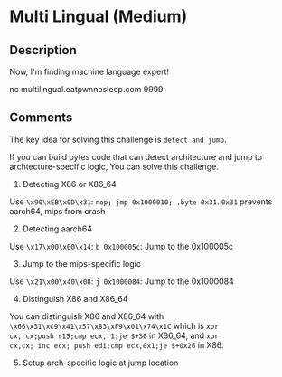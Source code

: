 # Multi Lingual (Medium)

## Description

Now, I'm finding machine language expert!

nc multilingual.eatpwnnosleep.com 9999


## Comments

The key idea for solving this challenge is `detect and jump`.

If you can build bytes code that can detect architecture and jump to archtecture-specific logic,
You can solve this challenge.

1. Detecting X86 or X86_64

Use `\x90\xEB\x0D\x31`: `nop; jmp 0x1000010; .byte 0x31`.
`0x31` prevents aarch64, mips from crash

2. Detecting aarch64

Use `\x17\x00\x00\x14`: `b 0x100005c`: Jump to the 0x100005c

3. Jump to the mips-specific logic

Use `\x21\x00\x40\x08`: `j 0x1000084`: Jump to the 0x1000084

4. Distinguish X86 and X86_64

You can distinguish X86 and X86_64 with `\x66\x31\xC9\x41\x57\x83\xF9\x01\x74\x1C`
which is <code>xor cx, cx;push r15;cmp ecx, 1;je $+30</code> in X86_64, and 
<code>xor cx,cx; inc ecx; push edi;cmp ecx,0x1;je $+0x26</code> in X86.

5. Setup arch-specific logic at jump location
